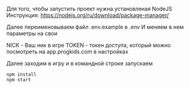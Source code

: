 Для того, чтобы запустить проект нужна установленая NodeJS
Инструкция: https://nodejs.org/ru/download/package-manager/

Далее переименовываем файл .env.example в .env
И меняем в нем параметры на свои

NICK - Ваш ник в игре
TOKEN - токен доступа, который можно посмотреть на app.progkids.com в настройках

Далее заходим в игру и в командной строке запускаем

```
npm install
npm start
```
